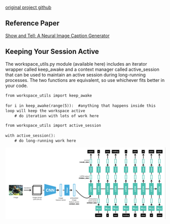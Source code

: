 [original project github](https://github.com/udacity/CVND---Image-Captioning-Project)
## Reference Paper
[Show and Tell: A Neural Image Caption Generator](https://arxiv.org/pdf/1411.4555.pdf)
## Keeping Your Session Active
The workspace_utils.py module (available here) includes an iterator wrapper called keep_awake and a context manager called active_session that can be used to maintain an active session during long-running processes. The two functions are equivalent, so use whichever fits better in your code.

```
from workspace_utils import keep_awake

for i in keep_awake(range(5)):  #anything that happens inside this loop will keep the workspace active
    # do iteration with lots of work here
```
```
from workspace_utils import active_session

with active_session():
    # do long-running work here
```
![Tux, the Linux mascot](../images/cnn_rnn_arch.png)
